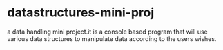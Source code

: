 # datastructures-mini-proj
a data handling mini project.it is a console based program  that will use various data structures to manipulate data according to the users wishes.
